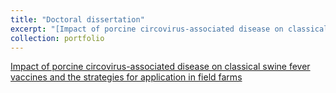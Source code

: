 ```yaml
---
title: "Doctoral dissertation"
excerpt: "[Impact of porcine circovirus-associated disease on classical swine fever vaccines and the strategies for application in field farms](https://lazyliondog.github.io/phddissertation/)"
collection: portfolio
---
```


[Impact of porcine circovirus-associated disease on classical swine fever vaccines and the strategies for application in field farms](https://lazyliondog.github.io/phddissertation/)
